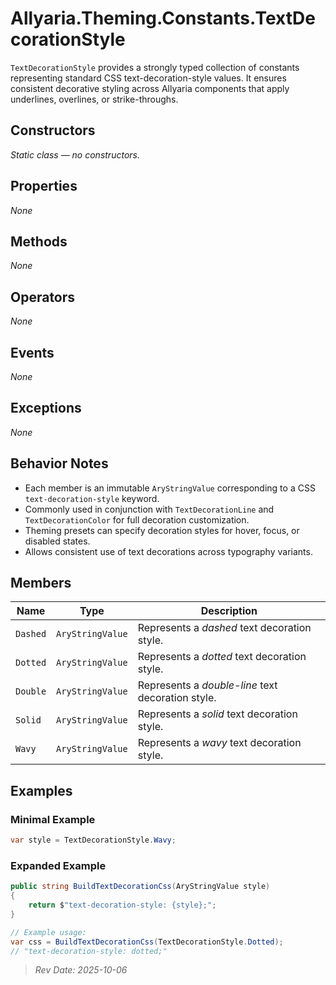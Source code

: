 ﻿# Allyaria.Theming.Constants.TextDecorationStyle

`TextDecorationStyle` provides a strongly typed collection of constants representing standard CSS text-decoration-style
values.
It ensures consistent decorative styling across Allyaria components that apply underlines, overlines, or
strike-throughs.

## Constructors

*Static class — no constructors.*

## Properties

*None*

## Methods

*None*

## Operators

*None*

## Events

*None*

## Exceptions

*None*

## Behavior Notes

* Each member is an immutable `AryStringValue` corresponding to a CSS `text-decoration-style` keyword.
* Commonly used in conjunction with `TextDecorationLine` and `TextDecorationColor` for full decoration customization.
* Theming presets can specify decoration styles for hover, focus, or disabled states.
* Allows consistent use of text decorations across typography variants.

## Members

| Name     | Type             | Description                                       |
|----------|------------------|---------------------------------------------------|
| `Dashed` | `AryStringValue` | Represents a *dashed* text decoration style.      |
| `Dotted` | `AryStringValue` | Represents a *dotted* text decoration style.      |
| `Double` | `AryStringValue` | Represents a *double-line* text decoration style. |
| `Solid`  | `AryStringValue` | Represents a *solid* text decoration style.       |
| `Wavy`   | `AryStringValue` | Represents a *wavy* text decoration style.        |

## Examples

### Minimal Example

```csharp
var style = TextDecorationStyle.Wavy;
```

### Expanded Example

```csharp
public string BuildTextDecorationCss(AryStringValue style)
{
    return $"text-decoration-style: {style};";
}

// Example usage:
var css = BuildTextDecorationCss(TextDecorationStyle.Dotted);
// "text-decoration-style: dotted;"
```

> *Rev Date: 2025-10-06*
